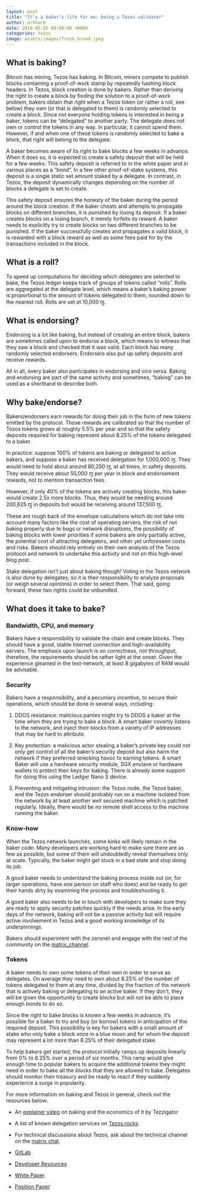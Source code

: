 ```yaml
---
layout: post
title: "It’s a baker’s life for me: being a Tezos validator"
author: arthurb
date: 2018-05-25 00:00:00 +0000
categories: tezos
image: assets/images/fresh_bread.jpeg
---
```


## What is baking?
Bitcoin has mining, Tezos has baking. In Bitcoin, miners compete to publish blocks containing a proof-of-work stamp by repeatedly hashing block headers. In Tezos, block creation is done by bakers. Rather than deriving the right to create a block by finding the solution to a proof-of-work problem, bakers obtain that right when a Tezos token (or rather a roll, see below) they own (or that is delegated to them) is randomly selected to create a block. Since not everyone holding tokens is interested in being a baker, tokens can be “delegated” to another party. The delegate does not own or control the tokens in any way. In particular, it cannot spend them. However, if and when one of these tokens is randomly selected to bake a block, that right will belong to the delegate.

A baker becomes aware of its right to bake blocks a few weeks in advance. When it does so, it is expected to create a safety deposit that will be held for a few weeks. This safety deposit is referred to in the white paper and in various places as a “bond”. In a few other proof-of-stake systems, this deposit is a single static set amount staked by a delegate. In contrast, in Tezos, the deposit dynamically changes depending on the number of blocks a delegate is set to create.

This safety deposit ensures the honesty of the baker during the period around the block creation. If the baker cheats and attempts to propagate blocks on different branches, it is punished by losing its deposit. If a baker creates blocks on a losing branch, it merely forfeits its reward. A baker needs to explicitly try to create blocks on two different branches to be punished. If the baker successfully creates and propagates a valid block, it is rewarded with a block reward as well as some fees paid for by the transactions included in the block.

## What is a roll?
To speed up computations for deciding which delegates are selected to bake, the Tezos ledger keeps track of groups of tokens called “rolls”. Rolls are aggregated at the delegate level, which means a baker’s baking power is proportional to the amount of tokens delegated to them, rounded down to the nearest roll. Rolls are set at 10,000 ꜩ.

## What is endorsing?
Endorsing is a lot like baking, but instead of creating an entire block, bakers are sometimes called upon to endorse a block, which means to witness that they saw a block and checked that it was valid. Each block has many randomly selected endorsers. Endorsers also put up safety deposits and receive rewards.

All in all, every baker also participates in endorsing and vice versa. Baking and endorsing are part of the same activity and sometimes, “baking” can be used as a shorthand to describe both.

## Why bake/endorse?

Bakers/endorsers earn rewards for doing their job in the form of new tokens emitted by the protocol. Those rewards are calibrated so that the number of Tezos tokens grows at roughly 5.5% per year and so that the safety deposits required for baking represent about 8.25% of the tokens delegated to a baker.

In practice: suppose 100% of tokens are baking or delegated to active bakers, and suppose a baker has received delegation for 1,000,000 ꜩ. They would need to hold about around 80,250 ꜩ, at all times, in safety deposits. They would receive about 55,000 ꜩ per year in block and endorsement rewards, not to mention transaction fees.

However, if only 40% of the tokens are actively creating blocks, this baker would create 2.5x more blocks. Thus, they would be needing around 200,625 ꜩ in deposits but would be receiving around 137,500 ꜩ.

These are rough back of the envelope calculations which do not take into account many factors like the cost of operating servers, the risk of not baking properly due to bugs or network disruptions, the possibility of baking blocks with lower priorities if some bakers are only partially active, the potential cost of attracting delegators, and other yet unforeseen costs and risks. Bakers should rely entirely on their own analysis of the Tezos protocol and network to undertake this activity and not on this high-level blog post.

Stake delegation isn’t just about baking though! Voting in the Tezos network is also done by delegates, so it is their responsibility to analyze proposals (or weigh several opinions) in order to select them. That said, going forward, these two rights could be unbundled.

## What does it take to bake?

### Bandwidth, CPU, and memory

Bakers have a responsibility to validate the chain and create blocks. They should have a good, stable Internet connection and high-availability servers. The emphasis upon launch is on correctness, not throughput, therefore, the requirements should be rather light at the onset. Given the experience gleamed in the test-network, at least 8 gigabytes of RAM would be advisable.

### Security

Bakers have a responsibility, and a pecuniary incentive, to secure their operations, which should be done in several ways, including:

1. DDOS resistance: malicious parties might try to DDOS a baker at the time when they are trying to bake a block. A smart baker covertly listens to the network, and inject their blocks from a variety of IP addresses that may be hard to attribute.

1. Key protection: a malicious actor stealing a baker’s private key could not only get control of all the baker’s security deposit but also harm the network if they preferred wrecking havoc to earning tokens. A smart Baker will use a hardware security module, SGX enclave or hardware wallets to protect their keys for baking. There is already some support for doing this using the Ledger Nano S device.

1. Preventing and mitigating intrusion: the Tezos node, the Tezos baker, and the Tezos endorser should probably run on a machine isolated from the network by at least another well secured machine which is patched regularly. Ideally, there would be no remote shell access to the machine running the baker.

### Know-how

When the Tezos network launches, some kinks will likely remain in the baker code. Many developers are working hard to make sure there are as few as possible, but some of them will undoubtedly reveal themselves only at scale. Typically, the baker might get stuck in a bad state and stop doing its job.

A good baker needs to understand the baking process inside out (or, for larger operations, have one person on staff who does) and be ready to get their hands dirty by examining the process and troubleshooting it.

A good baker also needs to be in touch with developers to make sure they are ready to apply security patches quickly if the needs arise. In the early days of the network, baking will not be a passive activity but will require active involvement in Tezos and a good working knowledge of its underpinnings.

Bakers should experiment with the zeronet and engage with the rest of the community on the [matrix_channel](http://riot.im/app/#/room/#tezos:matrix.org).

### Tokens

A baker needs to own some tokens of their own in order to serve as delegates. On average they need to own about 8.25% of the number of tokens delegated to them at any time, divided by the fraction of the network that is actively baking or delegating to an active baker. If they don’t, they will be given the opportunity to create blocks but will not be able to place enough bonds to do so.

Since the right to bake blocks is known a few weeks in advance, it’s possible for a baker to try and buy (or borrow) tokens in anticipation of the required deposit. This possibility is key for bakers with a small amount of stake who only bake a block once in a blue moon and for whom the deposit may represent a lot more than 8.25% of their delegated stake.

To help bakers get started, the protocol initially ramps up deposits linearly from 0% to 8.25% over a period of six months. This ramp would give enough time to popular bakers to acquire the additional tokens they might need in order to bake all the blocks that they are allowed to bake. Delegates should monitor their treasury and be ready to react if they suddenly experience a surge in popularity.

For more information on baking and Tezos in general, check out the resources below:

* An [explainer video](https://www.youtube.com/watch?v=andKrImAfVE&feature=youtu.be) on baking and the economics of it by Tezzigator

* A list of known delegation services on [Tezos.rocks](https://tezos.rocks).

* For technical discussions about Tezos, ask about the technical channel on the [matrix chat](https://riot.im/app/#/room/#tezos:matrix.org).

* [GitLab](https://gitlab.com/tezos/tezos)

* [Developer Resources](http://doc.tzalpha.net/index.html#)

* [White Paper](https://tezos.com/static/papers/white_paper.pdf)

* [Position Paper](https://tezos.com/static/papers/position_paper.pdf)
